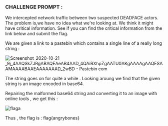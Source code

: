 ### **CHALLENGE PROMPT** :

We intercepted network traffic between two suspected DEADFACE actors. The problem is,we have no idea what we're looking at. 
We think it might have critical information. See if you can find the critical information from the link below and submit the flag.

We are given a link to a pastebin which contains a single line of a really long string : 

![Screenshot_2020-10-21 _9j_4AAQSkZJRgABAQEAeAB4AAD_4QAiRXhpZgAATU0AKgAAAAgAAQESAAMAAAABAAEAAAAAAAD_2wBD - Pastebin com](https://user-images.githubusercontent.com/73142671/96654484-15d64580-1344-11eb-9c1d-668ffcb712ff.png)

The string goes on for quite a while .
Looking aroung we find that the given string is an image encoded in base64.

Repairing the malformed base64 string and converting it to an image with online tools , we get this :

![flaga](https://user-images.githubusercontent.com/73142671/96654849-deb46400-1344-11eb-9e9a-9eec3027912c.jpg)

Thus , the flag is : flag{angrybones}
